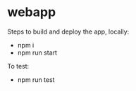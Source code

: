 # webapp

Steps to build and deploy the app, locally:

- npm i
- npm run start

To test:

- npm run test
